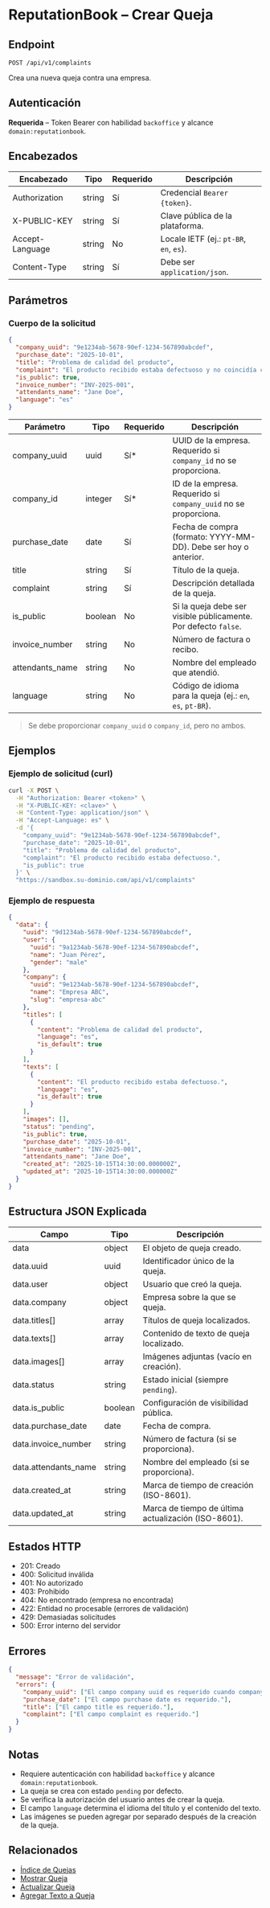 # ReputationBook – Crear Queja

## Endpoint

```
POST /api/v1/complaints
```

Crea una nueva queja contra una empresa.

## Autenticación

**Requerida** – Token Bearer con habilidad `backoffice` y alcance `domain:reputationbook`.

## Encabezados

| Encabezado       | Tipo   | Requerido | Descripción |
| ---------------- | ------ | --------- | ----------- |
| Authorization    | string | Sí        | Credencial `Bearer {token}`. |
| X-PUBLIC-KEY     | string | Sí        | Clave pública de la plataforma. |
| Accept-Language  | string | No        | Locale IETF (ej.: `pt-BR`, `en`, `es`). |
| Content-Type     | string | Sí        | Debe ser `application/json`. |

## Parámetros

### Cuerpo de la solicitud

```json
{
  "company_uuid": "9e1234ab-5678-90ef-1234-567890abcdef",
  "purchase_date": "2025-10-01",
  "title": "Problema de calidad del producto",
  "complaint": "El producto recibido estaba defectuoso y no coincidía con la descripción.",
  "is_public": true,
  "invoice_number": "INV-2025-001",
  "attendants_name": "Jane Doe",
  "language": "es"
}
```

| Parámetro | Tipo | Requerido | Descripción |
| --------- | ---- | --------- | ----------- |
| company_uuid | uuid | Sí* | UUID de la empresa. Requerido si `company_id` no se proporciona. |
| company_id | integer | Sí* | ID de la empresa. Requerido si `company_uuid` no se proporciona. |
| purchase_date | date | Sí | Fecha de compra (formato: YYYY-MM-DD). Debe ser hoy o anterior. |
| title | string | Sí | Título de la queja. |
| complaint | string | Sí | Descripción detallada de la queja. |
| is_public | boolean | No | Si la queja debe ser visible públicamente. Por defecto `false`. |
| invoice_number | string | No | Número de factura o recibo. |
| attendants_name | string | No | Nombre del empleado que atendió. |
| language | string | No | Código de idioma para la queja (ej.: `en`, `es`, `pt-BR`). |

> Se debe proporcionar `company_uuid` o `company_id`, pero no ambos.

## Ejemplos

### Ejemplo de solicitud (curl)

```bash
curl -X POST \
  -H "Authorization: Bearer <token>" \
  -H "X-PUBLIC-KEY: <clave>" \
  -H "Content-Type: application/json" \
  -H "Accept-Language: es" \
  -d '{
    "company_uuid": "9e1234ab-5678-90ef-1234-567890abcdef",
    "purchase_date": "2025-10-01",
    "title": "Problema de calidad del producto",
    "complaint": "El producto recibido estaba defectuoso.",
    "is_public": true
  }' \
  "https://sandbox.su-dominio.com/api/v1/complaints"
```

### Ejemplo de respuesta

```json
{
  "data": {
    "uuid": "9d1234ab-5678-90ef-1234-567890abcdef",
    "user": {
      "uuid": "9a1234ab-5678-90ef-1234-567890abcdef",
      "name": "Juan Pérez",
      "gender": "male"
    },
    "company": {
      "uuid": "9e1234ab-5678-90ef-1234-567890abcdef",
      "name": "Empresa ABC",
      "slug": "empresa-abc"
    },
    "titles": [
      {
        "content": "Problema de calidad del producto",
        "language": "es",
        "is_default": true
      }
    ],
    "texts": [
      {
        "content": "El producto recibido estaba defectuoso.",
        "language": "es",
        "is_default": true
      }
    ],
    "images": [],
    "status": "pending",
    "is_public": true,
    "purchase_date": "2025-10-01",
    "invoice_number": "INV-2025-001",
    "attendants_name": "Jane Doe",
    "created_at": "2025-10-15T14:30:00.000000Z",
    "updated_at": "2025-10-15T14:30:00.000000Z"
  }
}
```

## Estructura JSON Explicada

| Campo       | Tipo    | Descripción |
| ----------- | ------- | ----------- |
| data        | object  | El objeto de queja creado. |
| data.uuid   | uuid    | Identificador único de la queja. |
| data.user   | object  | Usuario que creó la queja. |
| data.company | object | Empresa sobre la que se queja. |
| data.titles[] | array | Títulos de queja localizados. |
| data.texts[] | array  | Contenido de texto de queja localizado. |
| data.images[] | array | Imágenes adjuntas (vacío en creación). |
| data.status | string  | Estado inicial (siempre `pending`). |
| data.is_public | boolean | Configuración de visibilidad pública. |
| data.purchase_date | date | Fecha de compra. |
| data.invoice_number | string | Número de factura (si se proporciona). |
| data.attendants_name | string | Nombre del empleado (si se proporciona). |
| data.created_at | string | Marca de tiempo de creación (ISO-8601). |
| data.updated_at | string | Marca de tiempo de última actualización (ISO-8601). |

## Estados HTTP

- 201: Creado
- 400: Solicitud inválida
- 401: No autorizado
- 403: Prohibido
- 404: No encontrado (empresa no encontrada)
- 422: Entidad no procesable (errores de validación)
- 429: Demasiadas solicitudes
- 500: Error interno del servidor

## Errores

```json
{
  "message": "Error de validación",
  "errors": {
    "company_uuid": ["El campo company uuid es requerido cuando company id no está presente."],
    "purchase_date": ["El campo purchase date es requerido."],
    "title": ["El campo title es requerido."],
    "complaint": ["El campo complaint es requerido."]
  }
}
```

## Notas

- Requiere autenticación con habilidad `backoffice` y alcance `domain:reputationbook`.
- La queja se crea con estado `pending` por defecto.
- Se verifica la autorización del usuario antes de crear la queja.
- El campo `language` determina el idioma del título y el contenido del texto.
- Las imágenes se pueden agregar por separado después de la creación de la queja.

## Relacionados

- [Índice de Quejas](ComplaintIndex.md)
- [Mostrar Queja](ComplaintShow.md)
- [Actualizar Queja](ComplaintUpdate.md)
- [Agregar Texto a Queja](ComplaintAddText.md)

